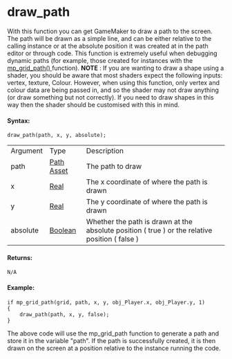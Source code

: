 # draw_path

With this function you can get GameMaker to draw a path to the screen.
The path will be drawn as a simple line, and can be either relative to
the calling instance or at the absolute position it was created at in
the path editor or through code. This function is extremely useful when
debugging dynamic paths (for example, those created for instances with
the [ mp_grid_path()
](../../Movement_And_Collisions/Motion_Planning/mp_grid_path)
function). **NOTE** : If you are wanting to draw a shape using a shader,
you should be aware that most shaders expect the following inputs:
vertex, texture, Colour. However, when using this function, only vertex
and colour data are being passed in, and so the shader may not draw
anything (or draw something but not correctly). If you need to draw
shapes in this way then the shader should be customised with this in
mind.

#### Syntax:

``` gml
draw_path(path, x, y, absolute);
```

|          |                                                                            |                                                                                                    |
|----------|----------------------------------------------------------------------------|----------------------------------------------------------------------------------------------------|
| Argument | Type                                                                       | Description                                                                                        |
| path     |  [Path Asset](../../../../../The_Asset_Editors/Paths)                  | The path to draw                                                                                   |
| x        |  [Real](../../../../../GameMaker_Language/GML_Overview/Data_Types)     | The x coordinate of where the path is drawn                                                        |
| y        |  [Real](../../../../../GameMaker_Language/GML_Overview/Data_Types)     | The y coordinate of where the path is drawn                                                        |
| absolute |  [Boolean](../../../../../GameMaker_Language/GML_Overview/Data_Types)  | Whether the path is drawn at the absolute position ( true ) or the relative position ( false )     |

#### Returns:

``` gml
N/A
```

#### Example:

``` gml
if mp_grid_path(grid, path, x, y, obj_Player.x, obj_Player.y, 1)
{
    draw_path(path, x, y, false);
}
```

The above code will use the mp_grid_path function to generate a path and
store it in the variable "path". If the path is successfully created, it
is then drawn on the screen at a position relative to the instance
running the code.
